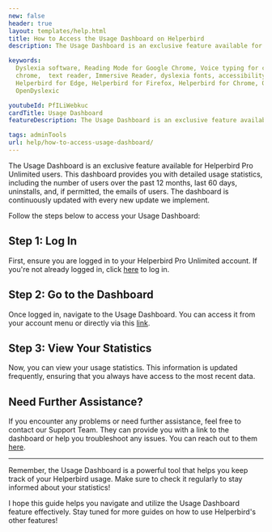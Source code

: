 ```yaml
---
new: false
header: true
layout: templates/help.html
title: How to Access the Usage Dashboard on Helperbird
description: The Usage Dashboard is an exclusive feature available for Helperbird Pro Unlimited users. This dashboard provides you with detailed usage statistics, including the number of users over the past 12 months, last 60 days, uninstalls, and, if permitted, the emails of users. The dashboard is continuously updated with every new update we implement.

keywords:
  Dyslexia software, Reading Mode for Google Chrome, Voice typing for chrome, Text to speech for
  chrome,  text reader, Immersive Reader, dyslexia fonts, accessibility software, dyslexia software,
  Helperbird for Edge, Helperbird for Firefox, Helperbird for Chrome, Opendyslexic for Chrome,
  OpenDyslexic

youtubeId: PfILiWebkuc
cardTitle: Usage Dashboard
featureDescription: The Usage Dashboard is an exclusive feature available for Helperbird Pro Unlimited users. This dashboard provides you with detailed usage statistics, including the number of users over the past 12 months, last 60 days, uninstalls, and, if permitted, the emails of users. The dashboard is continuously updated with every new update we implement.

tags: adminTools
url: help/how-to-access-usage-dashboard/
---
```




The Usage Dashboard is an exclusive feature available for Helperbird Pro Unlimited users. This dashboard provides you with detailed usage statistics, including the number of users over the past 12 months, last 60 days, uninstalls, and, if permitted, the emails of users. The dashboard is continuously updated with every new update we implement.

Follow the steps below to access your Usage Dashboard:

## Step 1: Log In
First, ensure you are logged in to your Helperbird Pro Unlimited account. If you're not already logged in, click [here](https://www.helperbird.com/login) to log in.

## Step 2: Go to the Dashboard
Once logged in, navigate to the Usage Dashboard. You can access it from your account menu or directly via this [link](https://www.helperbird.com/dashboard).

## Step 3: View Your Statistics
Now, you can view your usage statistics. This information is updated frequently, ensuring that you always have access to the most recent data.

## Need Further Assistance?
If you encounter any problems or need further assistance, feel free to contact our Support Team. They can provide you with a link to the dashboard or help you troubleshoot any issues. You can reach out to them [here](https://www.helperbird.com/contact).

---

Remember, the Usage Dashboard is a powerful tool that helps you keep track of your Helperbird usage. Make sure to check it regularly to stay informed about your statistics!

I hope this guide helps you navigate and utilize the Usage Dashboard feature effectively. Stay tuned for more guides on how to use Helperbird's other features!
